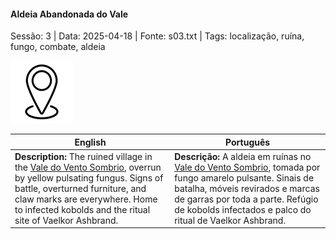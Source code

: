 
#### Aldeia Abandonada do Vale

Sessão: 3 | Data: 2025-04-18 | Fonte: s03.txt | Tags: localização, ruína, fungo, combate, aldeia

![Aldeia Abandonada do Vale](blank.png)

| English | Português |
|---------|-----------|
| **Description:** The ruined village in the [Vale do Vento Sombrio](vale_do_vento_sombrio.md), overrun by yellow pulsating fungus. Signs of battle, overturned furniture, and claw marks are everywhere. Home to infected kobolds and the ritual site of Vaelkor Ashbrand. | **Descrição:** A aldeia em ruínas no [Vale do Vento Sombrio](vale_do_vento_sombrio.md), tomada por fungo amarelo pulsante. Sinais de batalha, móveis revirados e marcas de garras por toda a parte. Refúgio de kobolds infectados e palco do ritual de Vaelkor Ashbrand. |



















